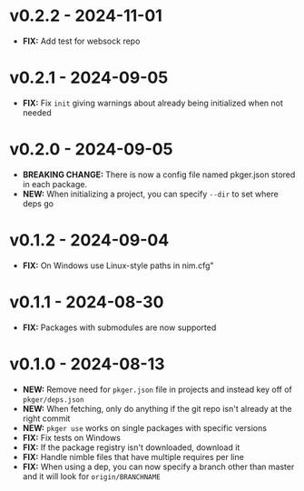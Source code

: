 # v0.2.2 - 2024-11-01

- **FIX:** Add test for websock repo

# v0.2.1 - 2024-09-05

- **FIX:** Fix `init` giving warnings about already being initialized when not needed

# v0.2.0 - 2024-09-05

- **BREAKING CHANGE:** There is now a config file named pkger.json stored in each package.
- **NEW:** When initializing a project, you can specify `--dir` to set where deps go

# v0.1.2 - 2024-09-04

- **FIX:** On Windows use Linux-style paths in nim.cfg"

# v0.1.1 - 2024-08-30

- **FIX:** Packages with submodules are now supported

# v0.1.0 - 2024-08-13

- **NEW:** Remove need for `pkger.json` file in projects and instead key off of `pkger/deps.json`
- **NEW:** When fetching, only do anything if the git repo isn't already at the right commit
- **NEW:** `pkger use` works on single packages with specific versions
- **FIX:** Fix tests on Windows
- **FIX:** If the package registry isn't downloaded, download it
- **FIX:** Handle nimble files that have multiple requires per line
- **FIX:** When using a dep, you can now specify a branch other than master and it will look for `origin/BRANCHNAME`

